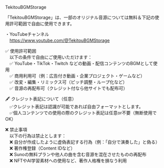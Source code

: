 TekitouBGMStorage  
  
「TekitouBGMStorage」は、一部のオリジナル音源については無料＆下記の使用許可範囲で自由に使用できます。  
  
・YouTubeチャンネル  
　https://www.youtube.com/@TekitouBGMStorage  
  
✅ 使用許可範囲  
　以下の条件で自由にご使用いただけます：  
　✅ YouTube・TikTok・Twitch などの動画・配信コンテンツのBGMとして使用  
　✅ 商用利用可（例：広告付き動画・企業プロジェクト・ゲームなど）  
　✅ 改変・編集・リミックス可（ピッチ調整・ループ化など）  
　✅ 音源の再配布可（クレジット付なら他サイトでも配布可）  
  
🖋 クレジット表記について（任意）  
　✅クレジット表記は認識が可能であれば自由フォーマットとします。  
　✅個人コンテンツでの使用の際のクレジット表記は任意or不要（無断使用でOK）  
  
❌ 禁止事項  
　以下の行為は禁止とします：  
　❌ 自分が作成したように虚偽表記する行為（例：「自分で演奏した」と偽る）  
　❌ 著作権登録（Content IDなど）  
　❌ Sunoの無料プランや他人の曲を含む音源を混在させたものの再配布  
　❌ NFTやAI学習素材への使用など、著作人格権を損なう利用  

